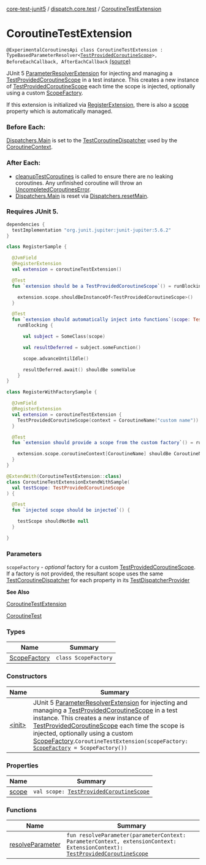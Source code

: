 [core-test-junit5](../../index.md) / [dispatch.core.test](../index.md) / [CoroutineTestExtension](./index.md)

# CoroutineTestExtension

`@ExperimentalCoroutinesApi class CoroutineTestExtension : TypeBasedParameterResolver<`[`TestProvidedCoroutineScope`](https://rbusarow.github.io/Dispatch/core-test/dispatch.core.test/-test-provided-coroutine-scope/index.md)`>, BeforeEachCallback, AfterEachCallback` [(source)](https://github.com/RBusarow/Dispatch/tree/master/core-test-junit5/src/main/java/dispatch/core/test/CoroutineTestExtension.kt#L56)

JUnit 5 [ParameterResolver](https://kotlinlang.org/api/latest/jvm/stdlib/kotlin.io/java.io.-file/extension.html)[Extension](#) for injecting and managing a [TestProvidedCoroutineScope](https://rbusarow.github.io/Dispatch/core-test/dispatch.core.test/-test-provided-coroutine-scope/index.md) in a test instance.
This creates a new instance of [TestProvidedCoroutineScope](https://rbusarow.github.io/Dispatch/core-test/dispatch.core.test/-test-provided-coroutine-scope/index.md) each time the scope is injected, optionally using a custom [ScopeFactory](https://rbusarow.github.io/Dispatch/core-test/dispatch.core.test/-coroutine-test-extension/-scope-factory/index.md).

If this extension is initialized via [RegisterExtension](#), there is also a [scope](https://rbusarow.github.io/Dispatch/core-test/dispatch.core.test/-coroutine-test-extension/scope.md) property which is automatically managed.

### Before Each:

[Dispatchers.Main](https://kotlin.github.io/kotlinx.coroutines/kotlinx-coroutines-core/kotlinx.coroutines/-dispatchers/-main.html) is set to the [TestCoroutineDispatcher](https://kotlin.github.io/kotlinx.coroutines/kotlinx-coroutines-test/kotlinx.coroutines.test/-test-coroutine-dispatcher/index.html) used by the [CoroutineContext](https://kotlinlang.org/api/latest/jvm/stdlib/kotlin.coroutines/-coroutine-context/index.html).

### After Each:

* [cleanupTestCoroutines](https://kotlin.github.io/kotlinx.coroutines/kotlinx-coroutines-test/kotlinx.coroutines.test/-test-coroutine-scope/cleanup-test-coroutines.html) is called to ensure there are no leaking coroutines.  Any unfinished coroutine
will throw an [UncompletedCoroutinesError](https://kotlin.github.io/kotlinx.coroutines/kotlinx-coroutines-test/kotlinx.coroutines.test/-uncompleted-coroutines-error/index.html).
* [Dispatchers.Main](https://kotlin.github.io/kotlinx.coroutines/kotlinx-coroutines-core/kotlinx.coroutines/-dispatchers/-main.html) is reset via [Dispatchers.resetMain](https://kotlin.github.io/kotlinx.coroutines/kotlinx-coroutines-test/kotlinx.coroutines.test/kotlinx.coroutines.-dispatchers/reset-main.html).

### Requires JUnit 5.

``` groovy
dependencies {
  testImplementation "org.junit.jupiter:junit-jupiter:5.6.2"
}
```

``` kotlin
class RegisterSample {

  @JvmField
  @RegisterExtension
  val extension = coroutineTestExtension()

  @Test
  fun `extension should be a TestProvidedCoroutineScope`() = runBlocking<Unit> {

    extension.scope.shouldBeInstanceOf<TestProvidedCoroutineScope>()
  }

  @Test
  fun `extension should automatically inject into functions`(scope: TestProvidedCoroutineScope) =
    runBlocking {

      val subject = SomeClass(scope)

      val resultDeferred = subject.someFunction()

      scope.advanceUntilIdle()

      resultDeferred.await() shouldBe someValue
    }
}
```

``` kotlin
class RegisterWithFactorySample {

  @JvmField
  @RegisterExtension
  val extension = coroutineTestExtension {
    TestProvidedCoroutineScope(context = CoroutineName("custom name"))
  }

  @Test
  fun `extension should provide a scope from the custom factory`() = runBlocking {

    extension.scope.coroutineContext[CoroutineName] shouldBe CoroutineName("custom name")
  }
}
```

``` kotlin
@ExtendWith(CoroutineTestExtension::class)
class CoroutineTestExtensionExtendWithSample(
  val testScope: TestProvidedCoroutineScope
) {

  @Test
  fun `injected scope should be injected`() {

    testScope shouldNotBe null
  }

}
```

### Parameters

`scopeFactory` - *optional* factory for a custom [TestProvidedCoroutineScope](https://rbusarow.github.io/Dispatch/core-test/dispatch.core.test/-test-provided-coroutine-scope/index.md).  If a factory is not provided,
the resultant scope uses the same [TestCoroutineDispatcher](https://kotlin.github.io/kotlinx.coroutines/kotlinx-coroutines-test/kotlinx.coroutines.test/-test-coroutine-dispatcher/index.html) for each property in its [TestDispatcherProvider](https://rbusarow.github.io/Dispatch/core-test/dispatch.core.test/-test-dispatcher-provider/index.md)

**See Also**

[CoroutineTestExtension](https://rbusarow.github.io/Dispatch/core-test/dispatch.core.test/-coroutine-test-extension/index.md)

[CoroutineTest](https://rbusarow.github.io/Dispatch/core-test/dispatch.core.test/-coroutine-test/index.md)

### Types

| Name | Summary |
|---|---|
| [ScopeFactory](-scope-factory/index.md) | `class ScopeFactory` |

### Constructors

| Name | Summary |
|---|---|
| [&lt;init&gt;](-init-.md) | JUnit 5 [ParameterResolver](https://kotlinlang.org/api/latest/jvm/stdlib/kotlin.io/java.io.-file/extension.html)[Extension](#) for injecting and managing a [TestProvidedCoroutineScope](https://rbusarow.github.io/Dispatch/core-test/dispatch.core.test/-test-provided-coroutine-scope/index.md) in a test instance. This creates a new instance of [TestProvidedCoroutineScope](https://rbusarow.github.io/Dispatch/core-test/dispatch.core.test/-test-provided-coroutine-scope/index.md) each time the scope is injected, optionally using a custom [ScopeFactory](https://rbusarow.github.io/Dispatch/core-test/dispatch.core.test/-coroutine-test-extension/-scope-factory/index.md).`CoroutineTestExtension(scopeFactory: `[`ScopeFactory`](https://rbusarow.github.io/Dispatch/core-test/dispatch.core.test/-coroutine-test-extension/-scope-factory/index.md)` = ScopeFactory())` |

### Properties

| Name | Summary |
|---|---|
| [scope](scope.md) | `val scope: `[`TestProvidedCoroutineScope`](https://rbusarow.github.io/Dispatch/core-test/dispatch.core.test/-test-provided-coroutine-scope/index.md) |

### Functions

| Name | Summary |
|---|---|
| [resolveParameter](resolve-parameter.md) | `fun resolveParameter(parameterContext: ParameterContext, extensionContext: ExtensionContext): `[`TestProvidedCoroutineScope`](https://rbusarow.github.io/Dispatch/core-test/dispatch.core.test/-test-provided-coroutine-scope/index.md) |
